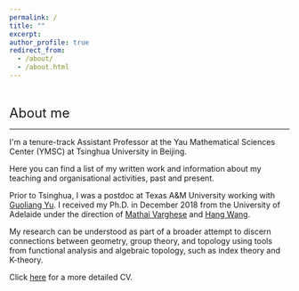 ```yaml
---
permalink: /
title: ""
excerpt:
author_profile: true
redirect_from: 
  - /about/
  - /about.html
---
```


<hr style="height:1pt; visibility:hidden;" />
<hr style="height:1pt; visibility:hidden;" />

<span style="font-size:1.7em; font-weight:410;">About me</span>
<hr style="height:1pt;"/>

I'm a tenure-track Assistant Professor at the Yau Mathematical Sciences Center (YMSC) at Tsinghua University in Beijing.

Here you can find a list of my written work and information about my teaching and organisational activities, past and present.

Prior to Tsinghua, I was a postdoc at Texas A&M University working with [Guoliang Yu](https://www.math.tamu.edu/~guoliangyu/). I received my Ph.D. in December 2018 from the University of Adelaide under the direction of [Mathai Varghese](http://www.maths.adelaide.edu.au/mathai.varghese/) and [Hang Wang](https://math.ecnu.edu.cn/~wanghang/intro_c.html?language=2&id=204).

My research can be understood as part of a broader attempt to discern connections between geometry, group theory, and topology using tools from functional analysis and algebraic topology, such as index theory and K-theory.

Click [here](https://drive.google.com/file/d/1LqtzozQGQCMIsoV0Y3dlHbgq3F6zohd2/view?usp=sharing) for a more detailed CV.